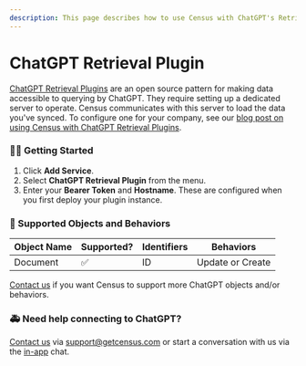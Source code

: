 ```yaml
---
description: This page describes how to use Census with ChatGPT's Retrieval Plugin.
---
```


# ChatGPT Retrieval Plugin

​[ChatGPT Retrieval Plugins](https://github.com/openai/chatgpt-retrieval-plugin) are an open source pattern for making data accessible to querying by ChatGPT. They require setting up a dedicated server to operate. Census communicates with this server to load the data you've synced. To configure one for your company, see our [blog post on using Census with ChatGPT Retrieval Plugins](https://census.dev/blog/turn-your-db-into-a-chatgpt-plug-in-with-census-and-fly).

### 🏃‍♀️ Getting Started <a href="#getting-started" id="getting-started"></a>

1. Click **Add Service**.
2. Select **ChatGPT Retrieval Plugin** from the menu.
3. Enter your **Bearer Token** and **Hostname**. These are configured when you first deploy your plugin instance.

### 🔀 Supported Objects and Behaviors <a href="#supported-objects-and-behaviors" id="supported-objects-and-behaviors"></a>

| **Object Name** | **Supported?** | **Identifiers** | **Behaviors**    |
| --------------- | -------------- | --------------- | ---------------- |
| Document        | ✅              | ID              | Update or Create |

​[Contact us](mailto:support@getcensus.com) if you want Census to support more ChatGPT objects and/or behaviors.

### 🚑 Need help connecting to ChatGPT? <a href="#need-help-connecting-to-chatgpt" id="need-help-connecting-to-chatgpt"></a>

​[Contact us](mailto:support@getcensus.com) via support@getcensus.com or start a conversation with us via the [in-app](https://app.getcensus.com/) chat.
